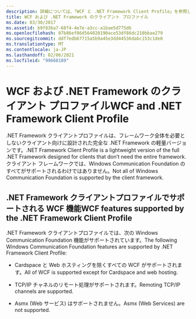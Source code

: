 ```yaml
---
description: 詳細については、「WCF と .NET Framework Client Profile」を参照してください。
title: WCF および .NET Framework のクライアント プロファイル
ms.date: 03/30/2017
ms.assetid: b9f836a7-68f4-4e7e-a3cc-a1bae5d775d6
ms.openlocfilehash: 07b86ef86d564020190ace53df86dc210bbae279
ms.sourcegitcommit: ddf7edb67715a5b9a45e3dd44536dabc153c1de0
ms.translationtype: MT
ms.contentlocale: ja-JP
ms.lasthandoff: 02/06/2021
ms.locfileid: "99668189"
---
```

# <a name="wcf-and-net-framework-client-profile"></a><span data-ttu-id="2834d-103">WCF および .NET Framework のクライアント プロファイル</span><span class="sxs-lookup"><span data-stu-id="2834d-103">WCF and .NET Framework Client Profile</span></span>

<span data-ttu-id="2834d-104">.NET Framework クライアントプロファイルは、フレームワーク全体を必要としないクライアント向けに設計された完全な .NET Framework の軽量バージョンです。</span><span class="sxs-lookup"><span data-stu-id="2834d-104">.NET Framework Client Profile is a lightweight version of the full .NET Framework designed for clients that don’t need the entire framework.</span></span> <span data-ttu-id="2834d-105">クライアント フレームワークでは、Windows Communication Foundation のすべてがサポートされるわけではありません。</span><span class="sxs-lookup"><span data-stu-id="2834d-105">Not all of Windows Communication Foundation is supported by the client framework.</span></span>  
  
## <a name="wcf-features-supported-by-the-net-framework-client-profile"></a><span data-ttu-id="2834d-106">.NET Framework クライアントプロファイルでサポートされる WCF 機能</span><span class="sxs-lookup"><span data-stu-id="2834d-106">WCF features supported by the .NET Framework Client Profile</span></span>  

 <span data-ttu-id="2834d-107">.NET Framework クライアントプロファイルでは、次の Windows Communication Foundation 機能がサポートされています。</span><span class="sxs-lookup"><span data-stu-id="2834d-107">The following Windows Communication Foundation features are supported by .NET Framework Client Profile:</span></span>  
  
- <span data-ttu-id="2834d-108">Cardspace と Web ホスティングを除くすべての WCF がサポートされます。</span><span class="sxs-lookup"><span data-stu-id="2834d-108">All of WCF is supported except for Cardspace and web hosting.</span></span>  
  
- <span data-ttu-id="2834d-109">TCP/IP チャネルのリモート処理がサポートされます。</span><span class="sxs-lookup"><span data-stu-id="2834d-109">Remoting TCP/IP channels are supported.</span></span>  
  
- <span data-ttu-id="2834d-110">Asmx (Web サービス) はサポートされません。</span><span class="sxs-lookup"><span data-stu-id="2834d-110">Asmx (Web Services) are not supported.</span></span>
